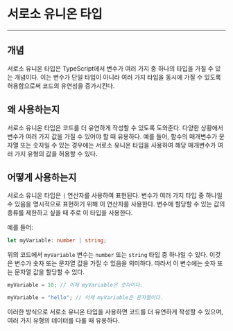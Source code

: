 # 서로소 유니온 타입

---

## 개념

서로소 유니온 타입은 TypeScript에서 변수가 여러 가지 중 하나의 타입을 가질 수 있는 개념이다.
이는 변수가 단일 타입이 아니라 여러 가지 타입을 동시에 가질 수 있도록 허용함으로써 코드의 유연성을 증가시킨다.

## 왜 사용하는지

서로소 유니온 타입은 코드를 더 유연하게 작성할 수 있도록 도와준다.
다양한 상황에서 변수가 여러 가지 값을 가질 수 있어야 할 때 유용하다.
예를 들어, 함수의 매개변수가 문자열 또는 숫자일 수 있는 경우에는 서로소 유니온 타입을 사용하여 해당 매개변수가 여러 가지 유형의 값을 허용할 수 있다.

## 어떻게 사용하는지

서로소 유니온 타입은 `|` 연산자를 사용하여 표현된다.
변수가 여러 가지 타입 중 하나일 수 있음을 명시적으로 표현하기 위해 이 연산자를 사용한다.
변수에 할당할 수 있는 값의 종류를 제한하고 싶을 때 주로 이 타입을 사용한다.

예를 들어:

```typescript
let myVariable: number | string;
```

위의 코드에서 `myVariable` 변수는 `number` 또는 `string` 타입 중 하나일 수 있다.
이것은 변수가 숫자 또는 문자열 값을 가질 수 있음을 의미하다. 따라서 이 변수에는 숫자 또는 문자열 값을 할당할 수 있다.

```typescript
myVariable = 10; // 이제 myVariable은 숫자이다.

myVariable = "hello"; // 이제 myVariable은 문자열이다.
```

이러한 방식으로 서로소 유니온 타입을 사용하면 코드를 더 유연하게 작성할 수 있으며, 여러 가지 유형의 데이터를 다룰 때 유용하다.
